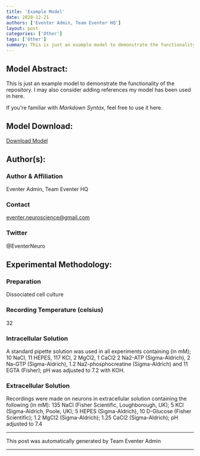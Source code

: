 ```yaml
---
title: 'Example Model'
date: 2020-12-21
authors: ['Eventer Admin, Team Eventer HQ']
layout: post
categories: ['Other']
tags: ['Other']
summary: This is just an example model to demonstrate the functionality of the repository. I may also consider adding references my model has been used in here. If you're familiar with *Markdown Syntax*, feel free to use it here.
---
```

## Model Abstract:
This is just an example model to demonstrate the functionality of the repository. I may also consider adding references my model has been used in here. 

If you're familiar with *Markdown Syntax*, feel free to use it here.
## Model Download:
[Download Model](https://drive.google.com/file/d/1biD9Y-T3ObvlOMpHImaB6v5sOB66EJfJ/view?usp=sharing)
## Author(s):
### Author & Affiliation
Eventer Admin, Team Eventer HQ
### Contact
eventer.neuroscience@gmail.com
### Twitter
@EventerNeuro
## Experimental Methodology:
### Preparation
Dissociated cell culture
### Recording Temperature (celsius)
32
### Intracellular Solution
A standard pipette solution was used in all experiments containing (in mM); 10 NaCl, 11 HEPES, 117 KCl, 2 MgCl2, 1 CaCl2 2 Na2-ATP (Sigma-Aldrich), 2 Na-GTP (Sigma-Aldrich), 1.2 Na2-phosphocreatine (Sigma-Aldrich) and 11 EGTA (Fisher); pH was adjusted to 7.2 with KOH.
### Extracellular Solution
Recordings were made on neurons in extracellular solution containing the following (in mM): 135 NaCl (Fisher Scientific, Loughborough, UK); 5 KCl (Sigma-Aldrich, Poole, UK); 5 HEPES (Sigma-Aldrich), 10 D-Glucose (Fisher Scientific); 1.2 MgCl2 (Sigma-Aldrich); 1.25 CaCl2 (Sigma-Aldrich); pH adjusted to 7.4
***
This post was automatically generated by
Team Eventer Admin
***
